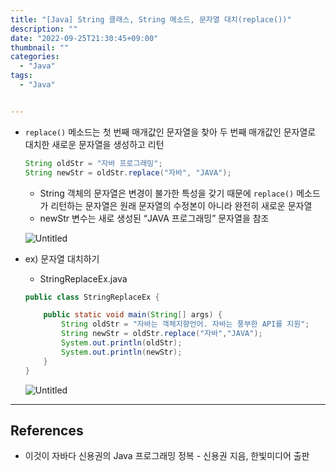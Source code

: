 ```yaml
---
title: "[Java] String 클래스, String 메소드, 문자열 대치(replace())"
description: ""
date: "2022-09-25T21:30:45+09:00"
thumbnail: ""
categories:
  - "Java"
tags:
  - "Java"


---
```

<!--more-->

- `replace()` 메소드는 첫 번째 매개값인 문자열을 찾아 두 번째 매개값인 문자열로 대치한 새로운 문자열을 생성하고 리턴
    
    ```java
    String oldStr = "자바 프로그래밍";
    String newStr = oldStr.replace("자바", "JAVA");
    ```
    
    - String 객체의 문자열은 변경이 불가한 특성을 갖기 때문에 `replace()` 메소드가 리턴하는 문자열은 원래 문자열의 수정본이 아니라 완전히 새로운 문자열
    - newStr 변수는 새로 생성된 “JAVA 프로그래밍” 문자열을 참조
    
    ![Untitled](/images/lang_java/basicAPI/문자열_대치(replace())/Untitled.png)
    
- ex) 문자열 대치하기
    - StringReplaceEx.java
    
    ```java
    public class StringReplaceEx {
    
    	public static void main(String[] args) {
    		String oldStr = "자바는 객체지향언어. 자바는 풍부한 API를 지원";
    		String newStr = oldStr.replace("자바","JAVA");
    		System.out.println(oldStr);
    		System.out.println(newStr);
    	}
    }
    ```
    
    ![Untitled](/images/lang_java/basicAPI/문자열_대치(replace())/Untitled%201.png)
    

---

## References

- 이것이 자바다 신용권의 Java 프로그래밍 정복 - 신용권 지음, 한빛미디어 출판